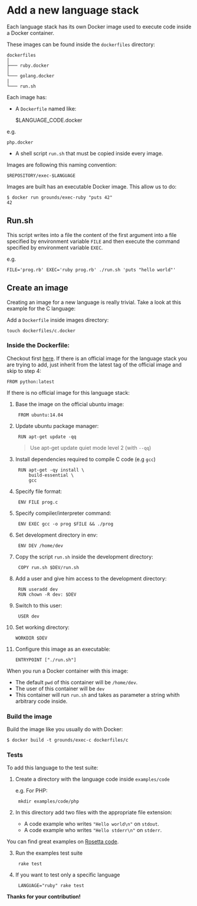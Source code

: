 # Add a new language stack

Each language stack has its own Docker image used to execute code inside
a Docker container.

These images can be found inside the `dockerfiles` directory:

```
dockerfiles
│
├─── ruby.docker
│
└─── golang.docker
|   
└─── run.sh
```

Each image has:

- A `Dockerfile` named like:

    $LANGUAGE_CODE.docker
    
e.g.

    php.docker

- A shell script `run.sh` that must be copied inside every image.

Images are following this naming convention:

    $REPOSITORY/exec-$LANGUAGE

Images are built has an executable Docker image. This allow us to do:

    $ docker run grounds/exec-ruby "puts 42"
    42
    
## Run.sh

This script writes into a file the content of the first argument into a file
specified by environment variable `FILE` and then execute the command specified
by environment variable `EXEC`.

e.g.

    FILE='prog.rb' EXEC='ruby prog.rb' ./run.sh 'puts "hello world"'


## Create an image

Creating an image for a new language is really trivial.
Take a look at this example for the C language:

Add a `Dockerfile` inside images directory:

    touch dockerfiles/c.docker

### Inside the Dockerfile:

Checkout first [here](https://github.com/docker-library). If there is an official image for the language
stack you are trying to add, just inherit from the latest tag of the official image and skip to step 4:

    FROM python:latest

If there is no official image for this language stack:

1. Base the image on the official ubuntu image:

        FROM ubuntu:14.04

2. Update ubuntu package manager:

        RUN apt-get update -qq
    
    >Use apt-get update quiet mode level 2 (with `--qq`)

3. Install dependencies required to compile C code (e.g `gcc`)

        RUN apt-get -qy install \
            build-essential \
            gcc

4. Specify file format:

        ENV FILE prog.c

5. Specify compiler/interpreter command:

        ENV EXEC gcc -o prog $FILE && ./prog

6. Set development directory in env:

        ENV DEV /home/dev

7. Copy the script `run.sh` inside the development directory:

        COPY run.sh $DEV/run.sh

8. Add a user and give him access to the development directory:

        RUN useradd dev
        RUN chown -R dev: $DEV

9. Switch to this user:

        USER dev

10. Set working directory:

        WORKDIR $DEV

11. Configure this image as an executable:

        ENTRYPOINT ["./run.sh"]

When you run a Docker container with this image:

- The default `pwd` of this container will be `/home/dev`.
- The user of this container will be `dev`
- This container will run `run.sh` and takes as parameter a string whith arbitrary code inside.

### Build the image

Build the image like you usually do with Docker:

    $ docker build -t grounds/exec-c dockerfiles/c

### Tests

To add this language to the test suite:

1. Create a directory with the language code inside `examples/code`

    e.g. For PHP:

        mkdir examples/code/php

2. In this directory add two files with the appropriate file extension:

    * A code example who writes `"Hello world\n"` on `stdout`.
    * A code example who writes `"Hello stderr\n"` on `stderr`.

You can find great examples on
[Rosetta code](http://rosettacode.org/wiki/Hello_world).

3. Run the examples test suite

        rake test

4. If you want to test only a specific language

        LANGUAGE="ruby" rake test

**Thanks for your contribution!**
